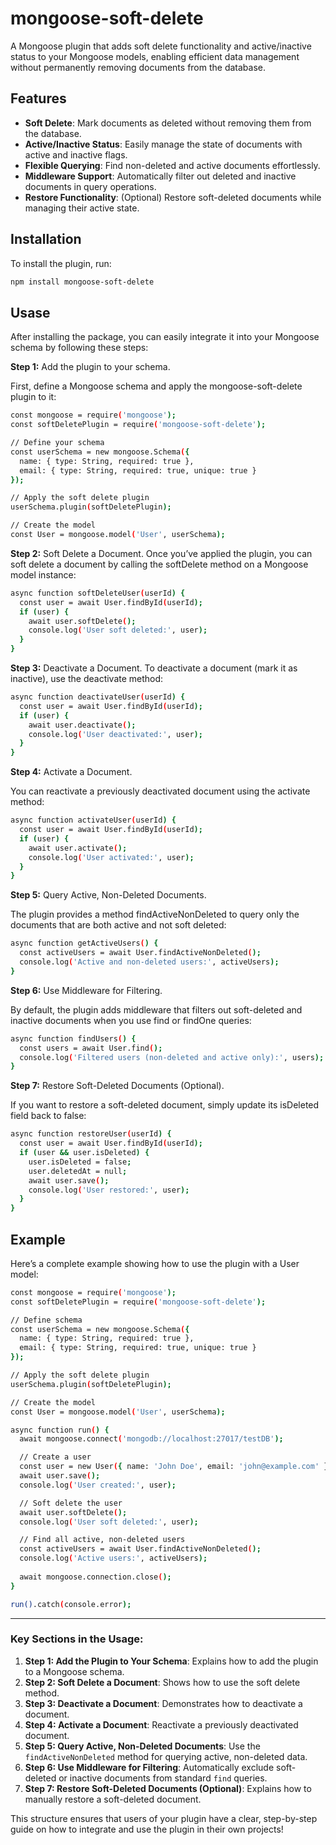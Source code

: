 # mongoose-soft-delete

A Mongoose plugin that adds soft delete functionality and active/inactive status to your Mongoose models, enabling efficient data management without permanently removing documents from the database.

## Features

- **Soft Delete**: Mark documents as deleted without removing them from the database.
- **Active/Inactive Status**: Easily manage the state of documents with active and inactive flags.
- **Flexible Querying**: Find non-deleted and active documents effortlessly.
- **Middleware Support**: Automatically filter out deleted and inactive documents in query operations.
- **Restore Functionality**: (Optional) Restore soft-deleted documents while managing their active state.

## Installation

To install the plugin, run:

```bash
npm install mongoose-soft-delete
```

## Usase
After installing the package, you can easily integrate it into your Mongoose schema by following these steps:

**Step 1:** Add the plugin to your schema.

First, define a Mongoose schema and apply the mongoose-soft-delete plugin to it:

```bash
const mongoose = require('mongoose');
const softDeletePlugin = require('mongoose-soft-delete');

// Define your schema
const userSchema = new mongoose.Schema({
  name: { type: String, required: true },
  email: { type: String, required: true, unique: true }
});

// Apply the soft delete plugin
userSchema.plugin(softDeletePlugin);

// Create the model
const User = mongoose.model('User', userSchema);

```
**Step 2:** Soft Delete a Document.
Once you’ve applied the plugin, you can soft delete a document by calling the softDelete method on a Mongoose model instance:

```bash
async function softDeleteUser(userId) {
  const user = await User.findById(userId);
  if (user) {
    await user.softDelete();
    console.log('User soft deleted:', user);
  }
}

```
**Step 3:**  Deactivate a Document.
To deactivate a document (mark it as inactive), use the deactivate method:

```bash
async function deactivateUser(userId) {
  const user = await User.findById(userId);
  if (user) {
    await user.deactivate();
    console.log('User deactivated:', user);
  }
}

```
**Step 4:** Activate a Document.

You can reactivate a previously deactivated document using the activate method:

```bash
async function activateUser(userId) {
  const user = await User.findById(userId);
  if (user) {
    await user.activate();
    console.log('User activated:', user);
  }
}

```

**Step 5:** Query Active, Non-Deleted Documents.

The plugin provides a method findActiveNonDeleted to query only the documents that are both active and not soft deleted:

```bash
async function getActiveUsers() {
  const activeUsers = await User.findActiveNonDeleted();
  console.log('Active and non-deleted users:', activeUsers);
}

```

**Step 6:** Use Middleware for Filtering.

By default, the plugin adds middleware that filters out soft-deleted and inactive documents when you use find or findOne queries:

```bash
async function findUsers() {
  const users = await User.find();
  console.log('Filtered users (non-deleted and active only):', users);
}

```

**Step 7:**  Restore Soft-Deleted Documents (Optional).

If you want to restore a soft-deleted document, simply update its isDeleted field back to false:

```bash
async function restoreUser(userId) {
  const user = await User.findById(userId);
  if (user && user.isDeleted) {
    user.isDeleted = false;
    user.deletedAt = null;
    await user.save();
    console.log('User restored:', user);
  }
}

```

## Example

Here’s a complete example showing how to use the plugin with a User model:

```bash
const mongoose = require('mongoose');
const softDeletePlugin = require('mongoose-soft-delete');

// Define schema
const userSchema = new mongoose.Schema({
  name: { type: String, required: true },
  email: { type: String, required: true, unique: true }
});

// Apply the soft delete plugin
userSchema.plugin(softDeletePlugin);

// Create the model
const User = mongoose.model('User', userSchema);

async function run() {
  await mongoose.connect('mongodb://localhost:27017/testDB');

  // Create a user
  const user = new User({ name: 'John Doe', email: 'john@example.com' });
  await user.save();
  console.log('User created:', user);

  // Soft delete the user
  await user.softDelete();
  console.log('User soft deleted:', user);

  // Find all active, non-deleted users
  const activeUsers = await User.findActiveNonDeleted();
  console.log('Active users:', activeUsers);
  
  await mongoose.connection.close();
}

run().catch(console.error);

```


---

### Key Sections in the Usage:

1. **Step 1: Add the Plugin to Your Schema**: Explains how to add the plugin to a Mongoose schema.
2. **Step 2: Soft Delete a Document**: Shows how to use the soft delete method.
3. **Step 3: Deactivate a Document**: Demonstrates how to deactivate a document.
4. **Step 4: Activate a Document**: Reactivate a previously deactivated document.
5. **Step 5: Query Active, Non-Deleted Documents**: Use the `findActiveNonDeleted` method for querying active, non-deleted data.
6. **Step 6: Use Middleware for Filtering**: Automatically exclude soft-deleted or inactive documents from standard `find` queries.
7. **Step 7: Restore Soft-Deleted Documents (Optional)**: Explains how to manually restore a soft-deleted document.

This structure ensures that users of your plugin have a clear, step-by-step guide on how to integrate and use the plugin in their own projects!






